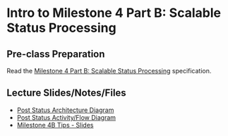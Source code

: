 # Intro to Milestone 4 Part B: Scalable Status Processing

## Pre-class Preparation
  
Read the [Milestone 4 Part B: Scalable Status Processing](../../tweeter/milestone-4b/milestone-4b.md) specification.

## Lecture Slides/Notes/Files

- [Post Status Architecture Diagram](./Post%20Status%20Architecture%20Diagram%20(M4B).pdf)
- [Post Status Activity/Flow Diagram](./Post%20Status%20Activity_Flow%20Diagram%20(M4B).pdf)
- [Milestone 4B Tips - Slides](https://docs.google.com/presentation/d/1el66upmbK4qC0Elz8810QfB7we-0DJOk-K5YygGcscc/edit?usp=sharing)
